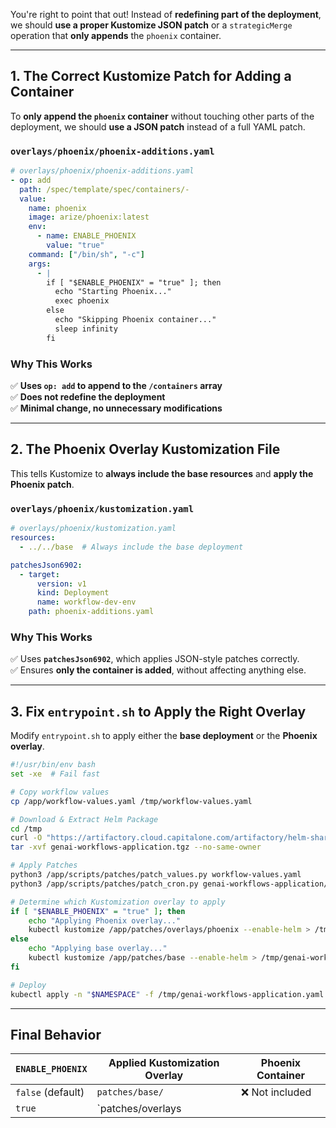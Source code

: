 You're right to point that out! Instead of **redefining part of the deployment**, we should **use a proper Kustomize JSON patch** or a `strategicMerge` operation that **only appends** the `phoenix` container.

---

## **1. The Correct Kustomize Patch for Adding a Container**
To **only append the `phoenix` container** without touching other parts of the deployment, we should **use a JSON patch** instead of a full YAML patch.

### **`overlays/phoenix/phoenix-additions.yaml`**
```yaml
# overlays/phoenix/phoenix-additions.yaml
- op: add
  path: /spec/template/spec/containers/-
  value:
    name: phoenix
    image: arize/phoenix:latest
    env:
      - name: ENABLE_PHOENIX
        value: "true"
    command: ["/bin/sh", "-c"]
    args:
      - |
        if [ "$ENABLE_PHOENIX" = "true" ]; then
          echo "Starting Phoenix..."
          exec phoenix
        else
          echo "Skipping Phoenix container..."
          sleep infinity
        fi
```
### **Why This Works**
✅ **Uses `op: add` to append to the `/containers` array**  
✅ **Does not redefine the deployment**  
✅ **Minimal change, no unnecessary modifications**  

---

## **2. The Phoenix Overlay Kustomization File**
This tells Kustomize to **always include the base resources** and **apply the Phoenix patch**.

### **`overlays/phoenix/kustomization.yaml`**
```yaml
# overlays/phoenix/kustomization.yaml
resources:
  - ../../base  # Always include the base deployment

patchesJson6902:
  - target:
      version: v1
      kind: Deployment
      name: workflow-dev-env
    path: phoenix-additions.yaml
```

### **Why This Works**
✅ Uses **`patchesJson6902`**, which applies JSON-style patches correctly.  
✅ Ensures **only the container is added**, without affecting anything else.  

---

## **3. Fix `entrypoint.sh` to Apply the Right Overlay**
Modify `entrypoint.sh` to apply either the **base deployment** or the **Phoenix overlay**.

```bash
#!/usr/bin/env bash
set -xe  # Fail fast

# Copy workflow values
cp /app/workflow-values.yaml /tmp/workflow-values.yaml

# Download & Extract Helm Package
cd /tmp
curl -O "https://artifactory.cloud.capitalone.com/artifactory/helm-shared/genai-kubernetes-platform/${WORKFLOWS_HUB}"
tar -xvf genai-workflows-application.tgz --no-same-owner

# Apply Patches
python3 /app/scripts/patches/patch_values.py workflow-values.yaml
python3 /app/scripts/patches/patch_cron.py genai-workflows-application/templates/dev-env-cron.yaml

# Determine which Kustomization overlay to apply
if [ "$ENABLE_PHOENIX" = "true" ]; then
    echo "Applying Phoenix overlay..."
    kubectl kustomize /app/patches/overlays/phoenix --enable-helm > /tmp/genai-workflows-application.yaml
else
    echo "Applying base overlay..."
    kubectl kustomize /app/patches/base --enable-helm > /tmp/genai-workflows-application.yaml
fi

# Deploy
kubectl apply -n "$NAMESPACE" -f /tmp/genai-workflows-application.yaml
```

---

## **Final Behavior**
| `ENABLE_PHOENIX` | Applied Kustomization Overlay | Phoenix Container |
|------------------|-----------------------------|-------------------|
| `false` (default) | `patches/base/` | ❌ Not included |
| `true` | `patches/overlays
